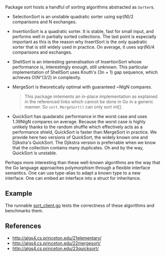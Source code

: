 Package sort hosts a handful of sorting algorithms abstracted as `Sorter`s.

* SelectionSort is an unstable quadratic sorter using sqr(N)/2 comparisons and N
exchanges.

* InsertionSort is a quadratic sorter. It is stable, fast for small input, and
performs well in partially sorted collections. The last point is especially
important as this is the reason why InsertSort is the only quadratic sorter 
that is still widely used in practice. On average, it uses sqr(N)/4 comparisons
and exchanges.

* ShellSort is an interesting generalisation of InsertionSort whose performance
is, interestingly enough, still unknown. This particular implementation of
ShellSort uses Knuth's (3n + 1) gap sequence, which achieves O(N^(3/2) in
complexity.

* MergeSort is theoretically optimal with guaranteed ~NlgN compares.
    
    > This package imlements an in-place implementation as explained in the
    > referenced links which cannot be done in Go in a generic manner. So
    > `sort.MergeSort()` can only sort int[].

* QuickSort has quadaratic performance in the worst case and uses 1.39NlgN 
compares on average. Because the worst case is highly unlikely thanks to the
random shuffle which effectively acts as a performance shield, QuickSort is
faster than MergeSort in practice. We provide here two versions of QuickSort,
the widely known one and Djikstra's QuickSort. The Djikstra version is
preferrable when we know that the collection contains many duplicates. Oh and
by the way, QuickSort is unstable.

Perhaps more interesting than these well-known algorithms are the way that the
Go language approaches polymorphism through a flexible interface semantics. One
can use type-alias to adapt a known type to a new interface. One can embed an
interface into a struct for inheritance.

## Example

The runnable 
[sort_client.go](https://github.com/seri/goalgo/blob/master/examples/sort_client.go)
tests the correctness of these algorithms and benchmarks them.

## References

* http://algs4.cs.princeton.edu/21elementary/
* http://algs4.cs.princeton.edu/22mergesort/
* http://algs4.cs.princeton.edu/23quicksort/
